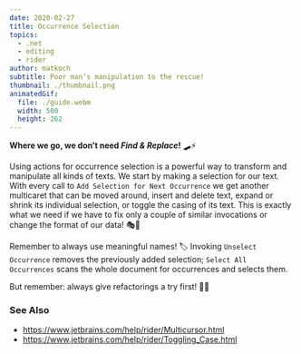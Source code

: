 ```yaml
---
date: 2020-02-27
title: Occurrence Selection
topics:
  - .net
  - editing
  - rider
author: matkoch
subtitle: Poor man’s manipulation to the rescue!
thumbnail: ./thumbnail.png
animatedGif:
  file: ./guide.webm
  width: 500
  height: 262
---
```


**Where we go, we don’t need _Find & Replace_!** 🛹⚡️

Using actions for occurrence selection is a powerful way to transform and manipulate all kinds of texts. We start by making a selection for our text. With every call to `Add Selection for Next Occurrence` we get another multicaret that can be moved around, insert and delete text, expand or shrink its individual selection, or toggle the casing of its text. This is exactly what we need if we have to fix only a couple of similar invocations or change the format of our data! 🎭📐

Remember to always use meaningful names! 🏷
Invoking `Unselect Occurrence` removes the previously added selection; `Select All Occurrences` scans the whole document for occurrences and selects them.

But remember: always give refactorings a try first! 🔧🤓

### See Also

- <https://www.jetbrains.com/help/rider/Multicursor.html>
- <https://www.jetbrains.com/help/rider/Toggling_Case.html>

